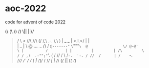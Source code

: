 # aoc-2022
code for advent of code 2022

(\ (\       /) /)
 \\||       ||//
  > /       \ <
 //\\       //\\
(/ /,\ .-. /,\ \)
     | _ _ |
     \<.I.>/
     |     |\
     | _   | \ @         _.... _
     \(_)  /  `@-------"`     ` \
      `"""`\  @                \/
           @-@'                 \
            |          /        |
            |         |         |
            /\         \       /
           / ,)  .-"";"`'.    (
          / //  /     \  /`-.  '-.
         / //  /      | /    `-.  \
        /_// /`      / /        \  |
       (_(/ /       /_/          | |
         /_/       (_(           |_|
        (_(                      (_(

